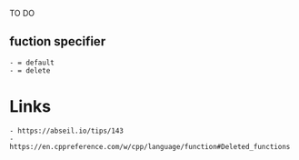 TO DO

## fuction specifier
    - = default
    - = delete

# Links
    - https://abseil.io/tips/143
    - https://en.cppreference.com/w/cpp/language/function#Deleted_functions